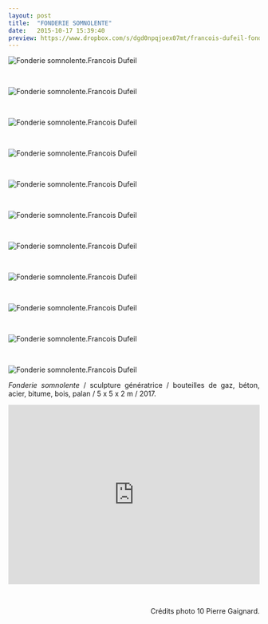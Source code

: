 ```yaml
---
layout: post
title:  "FONDERIE SOMNOLENTE"
date:   2015-10-17 15:39:40
preview: https://www.dropbox.com/s/dgd0npqjoex07mt/francois-dufeil-fonderie-preview.jpg?raw=1
---
```


<img src="https://www.dropbox.com/s/giymvccxu0hj9ze/francois-dufeil-fonderie%20%281%29.jpg?raw=1" alt="Fonderie somnolente.Francois Dufeil"> 
<p>&nbsp;</p>

<img src="https://www.dropbox.com/s/ik21uwva743l8r6/francois-dufeil-fonderie%20%2810%29.jpg?raw=1" alt="Fonderie somnolente.Francois Dufeil">
<p>&nbsp;</p>

<img src="https://www.dropbox.com/s/k3e7rndycxallyq/francois-dufeil-fonderie%20%283%29.jpg?raw=1" alt="Fonderie somnolente.Francois Dufeil">
<p>&nbsp;</p>

<img src="https://www.dropbox.com/s/rvrgx2qsna36sr4/francois-dufeil-fonderie%20%284%29.jpg?raw=1" alt="Fonderie somnolente.Francois Dufeil">
<p>&nbsp;</p>

<img src="https://www.dropbox.com/s/96yjq3kxifb57k6/francois-dufeil-fonderie%20%282%29.jpg?raw=1" alt="Fonderie somnolente.Francois Dufeil">
<p>&nbsp;</p>

<img src="https://www.dropbox.com/s/8r110dat8h7lf43/francois-dufeil-fonderie%20%285%29.jpg?raw=1" alt="Fonderie somnolente.Francois Dufeil">
<p>&nbsp;</p>

<img src="https://www.dropbox.com/s/bh78eny8l2108b3/francois-dufeil-fonderie%20%286%29.jpg?raw=1" alt="Fonderie somnolente.Francois Dufeil">
<p>&nbsp;</p>

<img src="https://www.dropbox.com/s/t4m6oabe7ipk87d/francois-dufeil-fonderie%20%287%29.jpg?raw=1" alt="Fonderie somnolente.Francois Dufeil">
<p>&nbsp;</p>

<img src="https://www.dropbox.com/s/26axzw42saondm9/francois-dufeil-fonderie%20%288%29.jpg?raw=1" alt="Fonderie somnolente.Francois Dufeil">
<p>&nbsp;</p>

<img src="https://www.dropbox.com/s/anekd1zgfo68axk/francois-dufeil-fonderie%20%289%29.jpg?raw=1" alt="Fonderie somnolente.Francois Dufeil">
<p>&nbsp;</p>

<img src="https://www.dropbox.com/s/pa6rixlj7254jm3/francois-dufeil-fonderie.jpg?raw=1" alt="Fonderie somnolente.Francois Dufeil"> 


<p style="text-align:justify">
<span style="font-style: italic;">Fonderie somnolente</span> / sculpture g&eacute;n&eacute;ratrice / bouteilles de gaz, b&eacute;ton, acier, bitume, bois, palan / 5 x 5 x 2 m / 2017.
</p>

<iframe src="https://player.vimeo.com/video/241912834" width="100%" height="360" frameborder="0" webkitallowfullscreen mozallowfullscreen allowfullscreen></iframe>
<p>&nbsp;</p>

<p style="text-align:right; font-size: 14px;">
Cr&eacute;dits photo 10 Pierre Gaignard.
</p>
<br>






